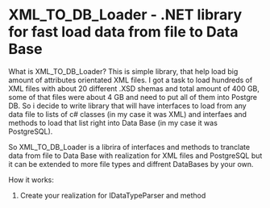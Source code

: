# XML_TO_DB_Loader - .NET library for fast load data from file to Data Base

What is XML_TO_DB_Loader?
This is simple library, that help load big amount of attributes orientated XML files.
I got a task to load hundreds of XML files with about 20 different .XSD shemas and total amount of 400 GB, some of that files were about 4 GB and need to put all of them into Postgre DB.
So i decide to write library that will have interfaces to load from any data file to  lists of c# classes (in my case it was XML) and interfaes and methods to load that list right into Data Base (in my case it was PostgreSQL).

So XML_TO_DB_Loader is a librira of interfaces and methods to tranclate data from file to Data Base with realization for XML files and PostgreSQL but it can be 
extended to more file types and diffrent DataBases by your own.

How it works:
1) Create your realization for IDataTypeParser and method  
